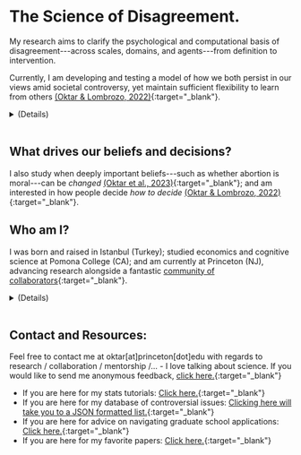 # The Science of Disagreement.
My research aims to clarify the psychological and computational basis of disagreement---across scales, domains, and agents---from definition to intervention.

Currently, I am developing and testing a model of how we both persist in our views amid societal controversy, yet maintain sufficient flexibility to learn from others [(Oktar & Lombrozo, 2022)](https://escholarship.org/uc/item/3380n01h){:target="_blank"}.  
<details>
<summary>(Details)<br><br></summary>
  
We disagree---collectively, forcefully, and frequently. We disagree in business meetings and violent protests; about scientific issues and moral questions; with loved ones and with millions of strangers. 
<br><br>
Despite much research, our understanding of disagreement is quite limited (see, e.g., Klofstad, 2013). My work brings together insights from social and cognitive psychology, epistemology, and probability theory to shed light on this important phenomenon.<br><br>
I suggest that there are four distinct dimensions of disagreement that determine our responses to it, and that effective interventions aimed towards changing beliefs need to be tailored to these dimensions. <br><br>
</details>

## What drives our beliefs and decisions?
I also study when deeply important beliefs---such as whether abortion is moral---can be _changed_ [(Oktar et al., 2023)](https://doi.org/10.1016/j.cognition.2023.105434){:target="_blank"}; and am interested in how people decide _how to decide_ [(Oktar & Lombrozo, 2022)](https://www.sciencedirect.com/science/article/pii/S0010027722000099){:target="_blank"}.

<!-- [Click here](./other-research.md) for other areas of my research. -->

## Who am I?
I was born and raised in Istanbul (Turkey); studied economics and cognitive science at Pomona College (CA); and am currently at Princeton (NJ), advancing research alongside a fantastic [community of collaborators](./collaborators.md){:target="_blank"}.
<details>
  <summary>(Details)<br><br></summary>
  
Like many, my research is motivated by my past. I left Turkey to study in the U.S because I thought it was collapsing economically and losing its democratic, secular values (this turned out to be <a target="_blank" rel="noopener noreferrer" href="https://www.brookings.edu/articles/the-rise-and-fall-of-liberal-democracy-in-turkey-implications-for-the-west/">true</a>). Participating in the Gezi Park <a target="_blank" rel="noopener noreferrer" href="https://en.wikipedia.org/wiki/Gezi_Park_protests">protests</a> made me acutely aware of the importance of dissent---and our remarkable capacity for it. Since then, I have been trying to understand how and when others' beliefs influence ours. <br><br>
</details>

## Contact and Resources:
Feel free to contact me at oktar[at]princeton[dot]edu with regards to research / collaboration / mentorship /... - I love talking about science. If you would like to send me anonymous feedback, [click here.](https://docs.google.com/forms/d/1t2G5ZI214eO0Qs7lT00XGp47SAOlQRsedRkwc87SUnY){:target="_blank"}

- If you are here for my stats tutorials: [Click here.](/stats.md){:target="_blank"} 
- If you are here for my database of controversial issues: [Clicking here will take you to a JSON formatted list.](https://github.com/keremoktar/disagreement_statsampling/blob/main/issues.js){:target="_blank"} 
- If you are here for advice on navigating graduate school applications: [Click here.](/advice.md){:target="_blank"}
- If you are here for my favorite papers: [Click here.](/paperpile.md){:target="_blank"} 

